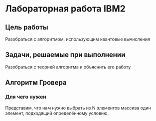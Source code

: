 # Лабораторная работа IBM2
## Цель работы
Разобраться с алгоритмом, использующим квантовые вычисления
## Задачи, решаемые при выполнении
Разобраться с теорией алгоритма и объяснить его работу
## Алгоритм Гровера
### Для чего нужен
Представим, что нам нужно выбрать из N элементов массива один элемент, подходящий определённому условию.
